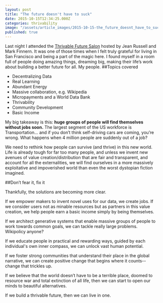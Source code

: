 ```yaml
---
layout: post
title: "The future doesn't have to suck"
date: 2015-10-15T12:34:25.000Z
categories: thrivability
image: "/assets/article_images/2015-10-15-the_future_doesnt_have_to_suck/tumblr_nr3awxk5Pr1teue7jo1_1280.jpg"
published: true
---
```


Last night I attended the [Thrivable Future Salon](http://www.futuresalon.org/2015/09/thrivable-future-salon-14th-of-october.html "Future Salon") hosted by Jean Russell and Mark Finnern. It was one of those times when I felt truly grateful for living in San Francisco and being a part of the magic here. I found myself in a room full of people doing amazing things, dreaming big, making their life’s work about building a better future for all. My people.
##Topics covered

- Decentralizing Data
- Real Learning
- Abundant Energy
- Massive collaboration, e.g. Wikipedia
- Micropayments and a World Data Bank
- Thrivability
- Community Development
- Basic Income

My big takeaway is this: **huge groups of people will find themselves without jobs soon.** The largest segment of the US workforce is Transportation… and if you don’t think self-driving cars are coming, you’re wrong. What happens when 4 million people are suddenly out of a job?

We need to rethink how people can survive (and thrive) in this new world. Life is already tough for far too many people, and unless we invent new avenues of value creation/distribution that are fair and transparent, and account for all the externalities, we will find ourselves in a more massively exploitative and impoverished world than even the worst dystopian fiction imagined.

##Don’t fear it, fix it

Thankfully, the solutions are becoming more clear.

If we empower makers to invent novel uses for our data, we create jobs. If we consider users not as minable resources but as partners in this value creation, we help people earn a basic income simply by being themselves.

If we architect generative systems that enable massive groups of people to work towards common goals, we can tackle really large problems. Wikipolicy anyone?

If we educate people in practical and rewarding ways, guided by each individual's own inner compass, we can unlock vast human potential.

If we foster strong communities that understand their place in the global narrative, we can create positive change that begins where it counts--change that trickles up.

If we believe that the world doesn’t have to be a terrible place, doomed to resource war and total extinction of all life, then we can start to open our minds to beautiful alternatives.

If we build a thrivable future, then we can live in one.
